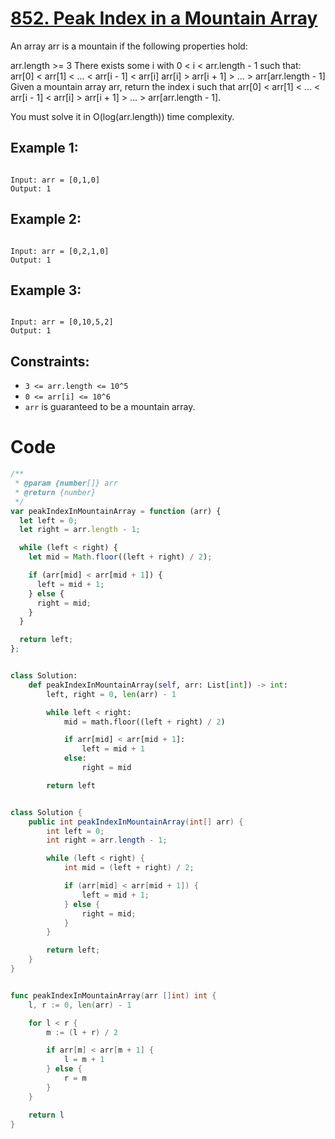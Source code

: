 # [852. Peak Index in a Mountain Array](https://leetcode.com/problems/peak-index-in-a-mountain-array/description/)

An array arr is a mountain if the following properties hold:

arr.length >= 3
There exists some i with 0 < i < arr.length - 1 such that:
arr[0] < arr[1] < ... < arr[i - 1] < arr[i]
arr[i] > arr[i + 1] > ... > arr[arr.length - 1]
Given a mountain array arr, return the index i such that arr[0] < arr[1] < ... < arr[i - 1] < arr[i] > arr[i + 1] > ... > arr[arr.length - 1].

You must solve it in O(log(arr.length)) time complexity.

## Example 1:

```

Input: arr = [0,1,0]
Output: 1

```

## Example 2:

```

Input: arr = [0,2,1,0]
Output: 1

```

## Example 3:

```

Input: arr = [0,10,5,2]
Output: 1

```

## Constraints:

- `3 <= arr.length <= 10^5`
- `0 <= arr[i] <= 10^6`
- `arr` is guaranteed to be a mountain array.

# Code

```js
/**
 * @param {number[]} arr
 * @return {number}
 */
var peakIndexInMountainArray = function (arr) {
  let left = 0;
  let right = arr.length - 1;

  while (left < right) {
    let mid = Math.floor((left + right) / 2);

    if (arr[mid] < arr[mid + 1]) {
      left = mid + 1;
    } else {
      right = mid;
    }
  }

  return left;
};
```

```py

class Solution:
    def peakIndexInMountainArray(self, arr: List[int]) -> int:
        left, right = 0, len(arr) - 1

        while left < right:
            mid = math.floor((left + right) / 2)

            if arr[mid] < arr[mid + 1]:
                left = mid + 1
            else:
                right = mid

        return left

```

```java

class Solution {
    public int peakIndexInMountainArray(int[] arr) {
        int left = 0;
        int right = arr.length - 1;

        while (left < right) {
            int mid = (left + right) / 2;

            if (arr[mid] < arr[mid + 1]) {
                left = mid + 1;
            } else {
                right = mid;
            }
        }

        return left;
    }
}

```

```go

func peakIndexInMountainArray(arr []int) int {
    l, r := 0, len(arr) - 1

    for l < r {
        m := (l + r) / 2

        if arr[m] < arr[m + 1] {
            l = m + 1
        } else {
            r = m
        }
    }

    return l
}

```
